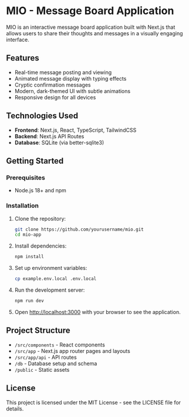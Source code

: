 # MIO - Message Board Application

MIO is an interactive message board application built with Next.js that allows users to share their thoughts and messages in a visually engaging interface.

## Features

- Real-time message posting and viewing
- Animated message display with typing effects
- Cryptic confirmation messages
- Modern, dark-themed UI with subtle animations
- Responsive design for all devices

## Technologies Used

- **Frontend**: Next.js, React, TypeScript, TailwindCSS
- **Backend**: Next.js API Routes
- **Database**: SQLite (via better-sqlite3)

## Getting Started

### Prerequisites

- Node.js 18+ and npm

### Installation

1. Clone the repository:
   ```bash
   git clone https://github.com/yourusername/mio.git
   cd mio-app
   ```

2. Install dependencies:
   ```bash
   npm install
   ```

3. Set up environment variables:
   ```bash
   cp example.env.local .env.local
   ```

4. Run the development server:
   ```bash
   npm run dev
   ```

5. Open [http://localhost:3000](http://localhost:3000) with your browser to see the application.

## Project Structure

- `/src/components` - React components
- `/src/app` - Next.js app router pages and layouts
- `/src/app/api` - API routes
- `/db` - Database setup and schema
- `/public` - Static assets

## License

This project is licensed under the MIT License - see the LICENSE file for details.
